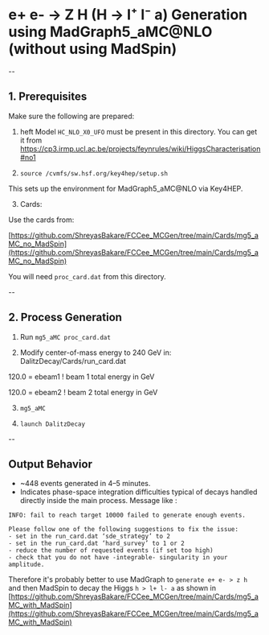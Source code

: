 # e+ e- → Z H (H → l⁺ l⁻ a) Generation using MadGraph5_aMC@NLO (without using MadSpin)
--

## 1. Prerequisites

Make sure the following are prepared:

1. heft Model `HC_NLO_X0_UFO` must be present in this directory.
You can get it from https://cp3.irmp.ucl.ac.be/projects/feynrules/wiki/HiggsCharacterisation#no1

2. `source /cvmfs/sw.hsf.org/key4hep/setup.sh`

This sets up the environment for MadGraph5_aMC@NLO via Key4HEP.

3. Cards:

Use the cards from:

[https://github.com/ShreyasBakare/FCCee_MCGen/tree/main/Cards/mg5_aMC_no_MadSpin](https://github.com/ShreyasBakare/FCCee_MCGen/tree/main/Cards/mg5_aMC_no_MadSpin)

You will need `proc_card.dat` from this directory.

--

## 2. Process Generation

1. Run `mg5_aMC proc_card.dat`

2. Modify center-of-mass energy to 240 GeV in: DalitzDecay/Cards/run_card.dat

120.0     = ebeam1  ! beam 1 total energy in GeV

120.0     = ebeam2  ! beam 2 total energy in GeV

3. `mg5_aMC`

4. `launch DalitzDecay`

--

## Output Behavior

- ~448 events generated in 4–5 minutes.
- Indicates phase-space integration difficulties typical of decays handled directly inside the main process. Message like : 
```
INFO: fail to reach target 10000 failed to generate enough events.

Please follow one of the following suggestions to fix the issue:
- set in the run_card.dat ‘sde_strategy’ to 2
- set in the run_card.dat ‘hard_survey’ to 1 or 2
- reduce the number of requested events (if set too high)
- check that you do not have -integrable- singularity in your amplitude.
```

Therefore it's probably better to use MadGraph to `generate e+ e- > z h` and then MadSpin to decay the Higgs `h > l+ l- a` as shown in [https://github.com/ShreyasBakare/FCCee_MCGen/tree/main/Cards/mg5_aMC_with_MadSpin](https://github.com/ShreyasBakare/FCCee_MCGen/tree/main/Cards/mg5_aMC_with_MadSpin)